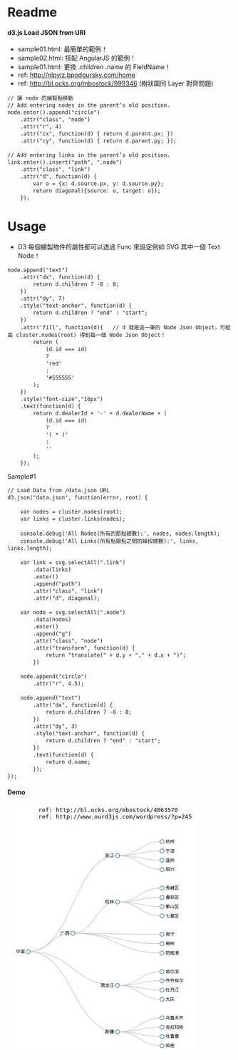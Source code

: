 # Readme

#### d3.js Load JSON from URI

- sample01.html: 最簡單的範例！
- sample02.html: 搭配 AngularJS 的範例！
- sample01.html: 更換 .children .name 的 FieldName！
- ref: http://nlpviz.bpodgursky.com/home
- ref: http://bl.ocks.org/mbostock/999346 (樹狀圖同 Layer 對齊問題)

~~~
// 讓 node 的繪製點移動
// Add entering nodes in the parent’s old position.
node.enter().append("circle")
    .attr("class", "node")
    .attr("r", 4)
    .attr("cx", function(d) { return d.parent.px; })
    .attr("cy", function(d) { return d.parent.py; });

// Add entering links in the parent’s old position.
link.enter().insert("path", ".node")
    .attr("class", "link")
    .attr("d", function(d) {
        var o = {x: d.source.px, y: d.source.py};
        return diagonal({source: o, target: o});
    });
~~~

# Usage

- D3 每個繪製物件的屬性都可以透過 Func 來設定例如 SVG 其中一個 Text Node！

~~~
node.append("text")
    .attr("dx", function(d) {
        return d.children ? -8 : 8;
    })
    .attr("dy", 7)
    .style("text-anchor", function(d) {
        return d.children ? "end" : "start";
    })
    .attr('fill', function(d){   // d 就是這一筆的 Node Json Object，可經由 cluster.nodes(root) 得到每一個 Node Json Object！
        return (
            (d.id === id)
            ?
            'red'
            :
            '#555555'
        );
    })
    .style("font-size","16px")
    .text(function(d) {
        return d.dealerId + '-' + d.dealerName + (
            (d.id === id)
            ?
            '( * )'
            :
            ''
        );
    });
~~~

Sample#1

~~~
// Load Data from /data.json URL
d3.json("data.json", function(error, root) {

    var nodes = cluster.nodes(root);
    var links = cluster.links(nodes);

    console.debug('All Nodes(所有的節點總數):', nodes, nodes.length);
    console.debug('All Links(所有點跟點之間的線段總數):', links, links.length);

    var link = svg.selectAll(".link")
        .data(links)
        .enter()
        .append("path")
        .attr("class", "link")
        .attr("d", diagonal);

    var node = svg.selectAll(".node")
        .data(nodes)
        .enter()
        .append("g")
        .attr("class", "node")
        .attr("transform", function(d) {
            return "translate(" + d.y + "," + d.x + ")";
        })

    node.append("circle")
        .attr("r", 4.5);

    node.append("text")
        .attr("dx", function(d) {
            return d.children ? -8 : 8;
        })
        .attr("dy", 3)
        .style("text-anchor", function(d) {
            return d.children ? "end" : "start";
        })
        .text(function(d) {
            return d.name;
        });
});
~~~

#### Demo
![Alt text](https://raw.githubusercontent.com/scott1028/D3.JS-Study/master/sample01.jpg "D3.JS View")

